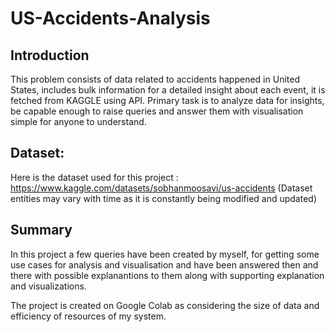 # US-Accidents-Analysis

## Introduction
This problem consists of data related to accidents happened in United States, includes bulk information for a detailed insight about each event, it is fetched from KAGGLE using API. Primary task is to analyze data for insights, be capable enough to raise queries and answer them with visualisation simple for anyone to understand.

## Dataset:
Here is the dataset used for this project : https://www.kaggle.com/datasets/sobhanmoosavi/us-accidents
(Dataset entities may vary with time as it is constantly being modified and updated)

## Summary
In this project a few queries have been created by myself, for getting some use cases for analysis and visualisation and have been answered then and there with possible explanantions to them along with supporting explanation and visualizations.


The project is created on Google Colab as considering the size of data and efficiency of resources of my system.
